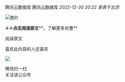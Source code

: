 腾讯云数据库 腾讯云数据库 _2022-12-30 20:22_ _发表于北京_

![图片](https://mmbiz.qpic.cn/mmbiz_jpg/XS2esJew19bK0kvAiasB0fTWtqcCpFxgfuXo9dRKI5Siad7SVzlMrrnsKYoCWOjdFTUribwnt9hcwVFILJBjichzCw/640?wx_fmt=jpeg&wxfrom=5&wx_lazy=1&wx_co=1)

******↓****↓****点击****阅读原文****，了解更多优惠**

阅读原文

喜欢此内容的人还喜欢

![](https://mp.weixin.qq.com/mp/qrcode?scene=10000004&size=102&__biz=Mzg4NjA4NTAzNQ==&mid=2247507681&idx=1&sn=cfea7f838f82a4b4972121bfd8201306&send_time=)

微信扫一扫  
关注该公众号